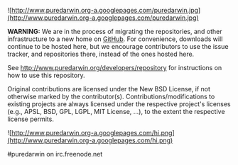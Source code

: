![http://www.puredarwin.org-a.googlepages.com/puredarwin.jpg](http://www.puredarwin.org-a.googlepages.com/puredarwin.jpg)

**WARNING:** We are in the process of migrating the repositories, and other infrastructure to a new home on [GitHub](https://github.com/PureDarwin). For convenience, downloads will continue to be hosted here, but we encourage contributors to use the issue tracker, and repositories there, instead of the ones hosted here.

See http://www.puredarwin.org/developers/repository for instructions on how to use this repository.

Original contributions are licensed under the New BSD License, if not otherwise marked by the contributor(s). Contributions/modifications to existing projects are always licensed under the respective project's licenses (e.g., APSL,  BSD, GPL, LGPL, MIT License, ...), to the extent the respective license permits.

![http://www.puredarwin.org-a.googlepages.com/hi.png](http://www.puredarwin.org-a.googlepages.com/hi.png)

#puredarwin on irc.freenode.net